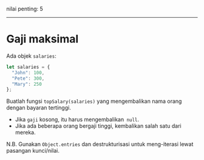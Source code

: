 nilai penting: 5

---

# Gaji maksimal

Ada objek `salaries`:

```js
let salaries = {
  "John": 100,
  "Pete": 300,
  "Mary": 250
};
```

Buatlah fungsi `topSalary(salaries)` yang mengembalikan nama orang dengan bayaran tertinggi.

- Jika `gaji` kosong, itu harus mengembalikan` null`.
- Jika ada beberapa orang bergaji tinggi, kembalikan salah satu dari mereka.

N.B. Gunakan `Object.entries` dan destrukturisasi untuk meng-iterasi lewat pasangan kunci/nilai.
